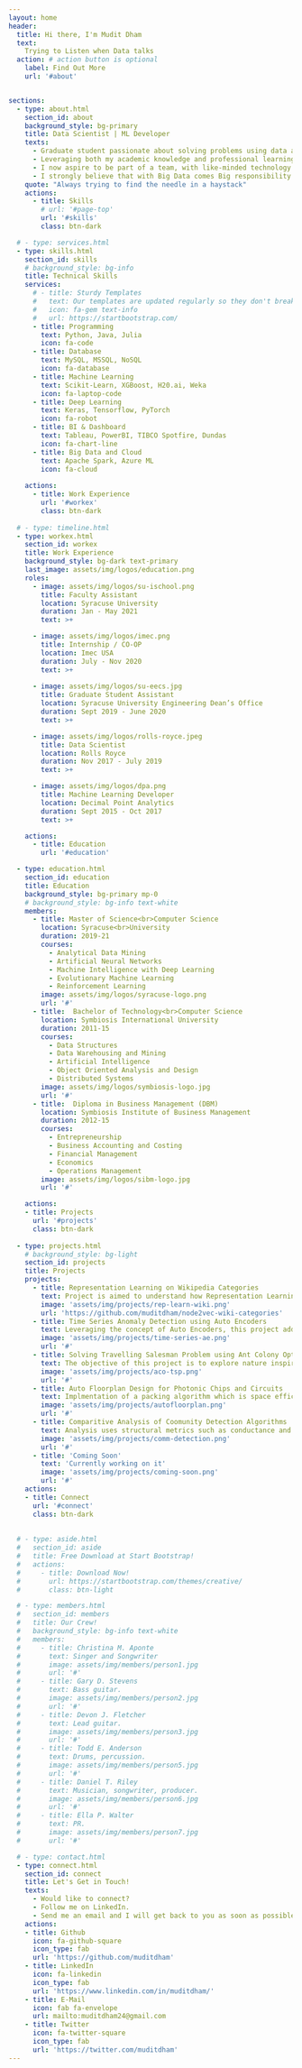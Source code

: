 ```yaml
---
layout: home
header:
  title: Hi there, I'm Mudit Dham
  text: 
    Trying to Listen when Data talks
  action: # action button is optional
    label: Find Out More
    url: '#about'


sections:
  - type: about.html
    section_id: about
    background_style: bg-primary
    title: Data Scientist | ML Developer
    texts: 
      - Graduate student passionate about solving problems using data and trying to draw actionable insights that help businesses make key decisions and create impact. 
      - Leveraging both my academic knowledge and professional learnings, I am able to efficiently build and evaluate Machine Learning and Deep Learning models. 
      - I now aspire to be part of a team, with like-minded technology enthusiasts and data science practitioners striving to take on challenges of this rapidly evolving domain of Artificial Intelligence. 
      - I strongly believe that with Big Data comes Big responsibility and it has the power to make world a better place.
    quote: "Always trying to find the needle in a haystack"
    actions:
      - title: Skills
        # url: '#page-top'
        url: '#skills'
        class: btn-dark

  # - type: services.html
  - type: skills.html
    section_id: skills
    # background_style: bg-info
    title: Technical Skills
    services:
      # - title: Sturdy Templates
      #   text: Our templates are updated regularly so they don't break.
      #   icon: fa-gem text-info
      #   url: https://startbootstrap.com/
      - title: Programming 
        text: Python, Java, Julia
        icon: fa-code
      - title: Database
        text: MySQL, MSSQL, NoSQL
        icon: fa-database
      - title: Machine Learning
        text: Scikit-Learn, XGBoost, H20.ai, Weka
        icon: fa-laptop-code
      - title: Deep Learning
        text: Keras, Tensorflow, PyTorch
        icon: fa-robot
      - title: BI & Dashboard
        text: Tableau, PowerBI, TIBCO Spotfire, Dundas
        icon: fa-chart-line
      - title: Big Data and Cloud
        text: Apache Spark, Azure ML
        icon: fa-cloud
    
    actions:
      - title: Work Experience
        url: '#workex'
        class: btn-dark
        
  # - type: timeline.html
  - type: workex.html
    section_id: workex
    title: Work Experience
    background_style: bg-dark text-primary
    last_image: assets/img/logos/education.png
    roles:
      - image: assets/img/logos/su-ischool.png
        title: Faculty Assistant
        location: Syracuse University
        duration: Jan - May 2021
        text: >+ 

      - image: assets/img/logos/imec.png
        title: Internship / CO-OP
        location: Imec USA
        duration: July - Nov 2020
        text: >+
          
      - image: assets/img/logos/su-eecs.jpg
        title: Graduate Student Assistant
        location: Syracuse University Engineering Dean’s Office
        duration: Sept 2019 - June 2020
        text: >+

      - image: assets/img/logos/rolls-royce.jpeg
        title: Data Scientist
        location: Rolls Royce
        duration: Nov 2017 - July 2019
        text: >+

      - image: assets/img/logos/dpa.png
        title: Machine Learning Developer
        location: Decimal Point Analytics
        duration: Sept 2015 - Oct 2017
        text: >+  

    actions:
      - title: Education
        url: '#education'

  - type: education.html
    section_id: education
    title: Education
    background_style: bg-primary mp-0
    # background_style: bg-info text-white
    members:
      - title: Master of Science<br>Computer Science
        location: Syracuse<br>University
        duration: 2019-21
        courses: 
          - Analytical Data Mining
          - Artificial Neural Networks
          - Machine Intelligence with Deep Learning
          - Evolutionary Machine Learning
          - Reinforcement Learning
        image: assets/img/logos/syracuse-logo.png
        url: '#'
      - title:  Bachelor of Technology<br>Computer Science
        location: Symbiosis International University
        duration: 2011-15
        courses: 
          - Data Structures
          - Data Warehousing and Mining
          - Artificial Intelligence
          - Object Oriented Analysis and Design
          - Distributed Systems
        image: assets/img/logos/symbiosis-logo.jpg
        url: '#'
      - title:  Diploma in Business Management (DBM)
        location: Symbiosis Institute of Business Management
        duration: 2012-15
        courses: 
          - Entrepreneurship
          - Business Accounting and Costing
          - Financial Management
          - Economics
          - Operations Management
        image: assets/img/logos/sibm-logo.jpg
        url: '#'

    actions:
    - title: Projects
      url: '#projects'
      class: btn-dark
     
  - type: projects.html
    # background_style: bg-light
    section_id: projects
    title: Projects
    projects:
      - title: Representation Learning on Wikipedia Categories
        text: Project is aimed to understand how Representation Learning works and how it can be applied successfully to networks with an objective to obtain a low dimensional representation of a network while maintaining it's structure
        image: 'assets/img/projects/rep-learn-wiki.png'
        url: 'https://github.com/muditdham/node2vec-wiki-categories'
      - title: Time Series Anomaly Detection using Auto Encoders
        text: Leveraging the concept of Auto Encoders, this project addresses the question of how Anomaly Detection can be performed on data which is temportal in nature (time series)
        image: 'assets/img/projects/time-series-ae.png'
        url: '#'
      - title: Solving Travelling Salesman Problem using Ant Colony Optimization
        text: The objective of this project is to explore nature inspired Ant Colony Optimization algorithm and apply it to solve the classic Travelling Salesman Problem
        image: 'assets/img/projects/aco-tsp.png'
        url: '#'
      - title: Auto Floorplan Design for Photonic Chips and Circuits
        text: Implmentation of a packing algorithm which is space efficient while placing various circuit components together inaccordance to certain user defined constraints. 
        image: 'assets/img/projects/autofloorplan.png'
        url: '#'
      - title: Comparitive Analysis of Coomunity Detection Algorithms
        text: Analysis uses structural metrics such as conductance and modularity along with ground truth to analyze the quality of the communities discovered by various community detection algorithms
        image: 'assets/img/projects/comm-detection.png'
        url: '#'
      - title: 'Coming Soon'
        text: 'Currently working on it'
        image: 'assets/img/projects/coming-soon.png'
        url: '#'
    actions:
    - title: Connect
      url: '#connect'
      class: btn-dark
      
      
  # - type: aside.html
  #   section_id: aside
  #   title: Free Download at Start Bootstrap!
  #   actions:
  #     - title: Download Now!
  #       url: https://startbootstrap.com/themes/creative/
  #       class: btn-light

  # - type: members.html
  #   section_id: members
  #   title: Our Crew!
  #   background_style: bg-info text-white
  #   members:
  #     - title: Christina M. Aponte
  #       text: Singer and Songwriter
  #       image: assets/img/members/person1.jpg
  #       url: '#'
  #     - title: Gary D. Stevens
  #       text: Bass guitar.
  #       image: assets/img/members/person2.jpg
  #       url: '#'
  #     - title: Devon J. Fletcher
  #       text: Lead guitar.
  #       image: assets/img/members/person3.jpg
  #       url: '#'
  #     - title: Todd E. Anderson
  #       text: Drums, percussion.
  #       image: assets/img/members/person5.jpg
  #       url: '#'
  #     - title: Daniel T. Riley
  #       text: Musician, songwriter, producer.
  #       image: assets/img/members/person6.jpg
  #       url: '#'
  #     - title: Ella P. Walter
  #       text: PR.
  #       image: assets/img/members/person7.jpg
  #       url: '#'

  # - type: contact.html
  - type: connect.html
    section_id: connect
    title: Let's Get in Touch!
    texts:
      - Would like to connect? 
      - Follow me on LinkedIn. 
      - Send me an email and I will get back to you as soon as possible!
    actions:
    - title: Github
      icon: fa-github-square
      icon_type: fab
      url: 'https://github.com/muditdham'
    - title: LinkedIn
      icon: fa-linkedin
      icon_type: fab
      url: 'https://www.linkedin.com/in/muditdham/'
    - title: E-Mail
      icon: fab fa-envelope
      url: mailto:muditdham24@gmail.com
    - title: Twitter
      icon: fa-twitter-square
      icon_type: fab
      url: 'https://twitter.com/muditdham'
---
```

